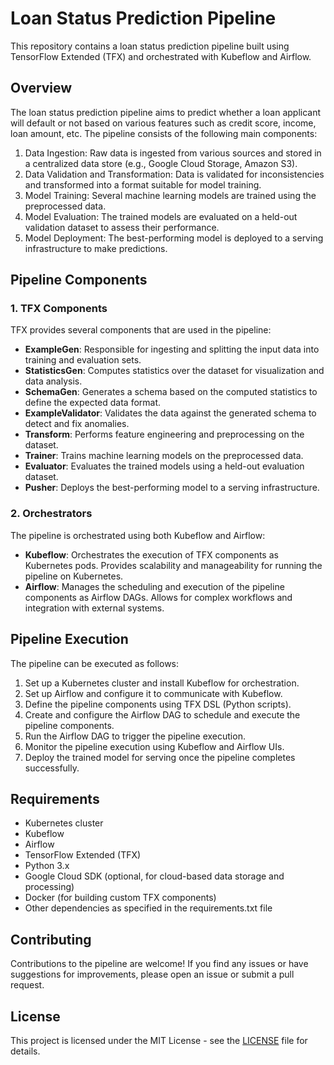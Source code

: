 # Loan Status Prediction Pipeline

This repository contains a loan status prediction pipeline built using TensorFlow Extended (TFX) and orchestrated with Kubeflow and Airflow.

## Overview

The loan status prediction pipeline aims to predict whether a loan applicant will default or not based on various features such as credit score, income, loan amount, etc. The pipeline consists of the following main components:

1. Data Ingestion: Raw data is ingested from various sources and stored in a centralized data store (e.g., Google Cloud Storage, Amazon S3).
2. Data Validation and Transformation: Data is validated for inconsistencies and transformed into a format suitable for model training.
3. Model Training: Several machine learning models are trained using the preprocessed data.
4. Model Evaluation: The trained models are evaluated on a held-out validation dataset to assess their performance.
5. Model Deployment: The best-performing model is deployed to a serving infrastructure to make predictions.

## Pipeline Components

### 1. TFX Components

TFX provides several components that are used in the pipeline:

- **ExampleGen**: Responsible for ingesting and splitting the input data into training and evaluation sets.
- **StatisticsGen**: Computes statistics over the dataset for visualization and data analysis.
- **SchemaGen**: Generates a schema based on the computed statistics to define the expected data format.
- **ExampleValidator**: Validates the data against the generated schema to detect and fix anomalies.
- **Transform**: Performs feature engineering and preprocessing on the dataset.
- **Trainer**: Trains machine learning models on the preprocessed data.
- **Evaluator**: Evaluates the trained models using a held-out evaluation dataset.
- **Pusher**: Deploys the best-performing model to a serving infrastructure.

### 2. Orchestrators

The pipeline is orchestrated using both Kubeflow and Airflow:

- **Kubeflow**: Orchestrates the execution of TFX components as Kubernetes pods. Provides scalability and manageability for running the pipeline on Kubernetes.
- **Airflow**: Manages the scheduling and execution of the pipeline components as Airflow DAGs. Allows for complex workflows and integration with external systems.

## Pipeline Execution

The pipeline can be executed as follows:

1. Set up a Kubernetes cluster and install Kubeflow for orchestration.
2. Set up Airflow and configure it to communicate with Kubeflow.
3. Define the pipeline components using TFX DSL (Python scripts).
4. Create and configure the Airflow DAG to schedule and execute the pipeline components.
5. Run the Airflow DAG to trigger the pipeline execution.
6. Monitor the pipeline execution using Kubeflow and Airflow UIs.
7. Deploy the trained model for serving once the pipeline completes successfully.

## Requirements

- Kubernetes cluster
- Kubeflow
- Airflow
- TensorFlow Extended (TFX)
- Python 3.x
- Google Cloud SDK (optional, for cloud-based data storage and processing)
- Docker (for building custom TFX components)
- Other dependencies as specified in the requirements.txt file

## Contributing

Contributions to the pipeline are welcome! If you find any issues or have suggestions for improvements, please open an issue or submit a pull request.

## License

This project is licensed under the MIT License - see the [LICENSE](LICENSE) file for details.
